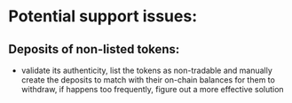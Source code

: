 # Potential support issues:

## Deposits of non-listed tokens:

* validate its authenticity, list the tokens as non-tradable and manually create the deposits to match with their on-chain balances for them to withdraw, if happens too frequently, figure out a more effective solution